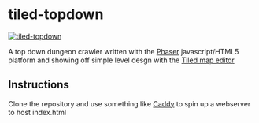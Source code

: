 # tiled-topdown

[![tiled-topdown](http://puu.sh/mPkqD/24637ee891.jpg)](puu.sh/mPkqD/24637ee891.jpg)

A top down dungeon crawler written with the [Phaser](http://phaser.io/) javascript/HTML5 platform and showing off simple level desgn with the [Tiled map editor](http://www.mapeditor.org/)

## Instructions

Clone the repository and use something like [Caddy](https://caddyserver.com/) to spin up a webserver to host index.html
